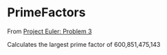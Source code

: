 # PrimeFactors

From [Project Euler: Problem 3](https://projecteuler.net/problem=3)

Calculates the largest prime factor of 600,851,475,143

